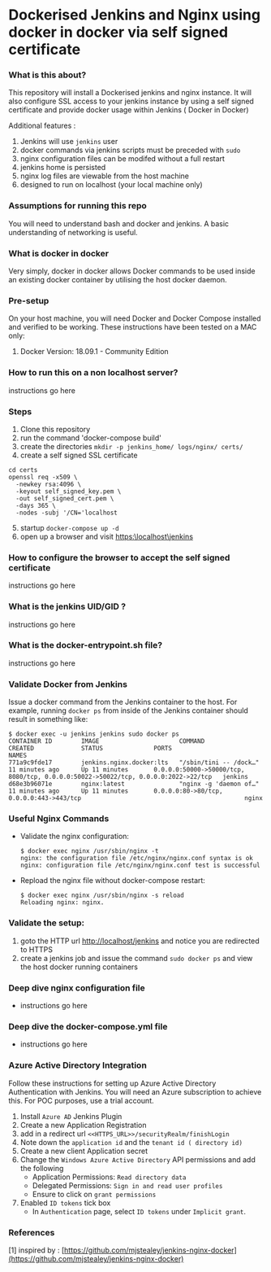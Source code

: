 # Dockerised Jenkins and Nginx using docker in docker via self signed certificate

### What is this about?
This repository will install a Dockerised jenkins and nginx instance. It will also configure SSL access to your jenkins instance by using a self signed certificate and provide docker usage within Jenkins ( Docker in Docker)

Additional features :
1. Jenkins will use `jenkins` user
2. docker commands via jenkins scripts must be preceded with `sudo`
3. nginx configuration files can be modifed without a full restart
4. jenkins home is persisted
5. nginx log files are viewable from the host machine
6. designed to run on localhost (your local machine only)

### Assumptions for running this repo
You will need to understand bash and docker and jenkins. A basic understanding of networking is useful.

### What is docker in docker
Very simply, docker in docker allows Docker commands to be used inside an existing docker container by utilising the host docker daemon.


### Pre-setup
On your host machine, you will need Docker and Docker Compose installed and verified to be working. These instructions have been tested on a MAC only:
1. Docker Version: 18.09.1 - Community Edition



### How to run this on a non localhost server?
instructions go here

### Steps
1. Clone this repository
2. run the command 'docker-compose build'
3. create the directories `mkdir -p jenkins_home/ logs/nginx/ certs/`
4. create a self signed SSL certificate
  ```
  cd certs
  openssl req -x509 \
    -newkey rsa:4096 \
    -keyout self_signed_key.pem \
    -out self_signed_cert.pem \
    -days 365 \
    -nodes -subj '/CN='localhost
  ```
5. startup `docker-compose up -d`
6.  open up a browser and visit  [https:\\localhost\jenkins](https:\\localhost\jenkins)




### How to configure the browser to accept the self signed certificate
instructions go here

### What is the jenkins UID/GID ?
instructions go here

### What is the docker-entrypoint.sh file?
instructions go here



### Validate Docker from Jenkins

Issue a docker command from the Jenkins container to the host. For example, running `docker ps` from inside of the Jenkins container should result in something like:

```console
$ docker exec -u jenkins jenkins sudo docker ps
CONTAINER ID        IMAGE                      COMMAND                  CREATED             STATUS              PORTS                                                                                NAMES
771a9c9fde17        jenkins.nginx.docker:lts   "/sbin/tini -- /dock…"   11 minutes ago      Up 11 minutes       0.0.0.0:50000->50000/tcp, 8080/tcp, 0.0.0.0:50022->50022/tcp, 0.0.0.0:2022->22/tcp   jenkins
d68e3b96071e        nginx:latest               "nginx -g 'daemon of…"   11 minutes ago      Up 11 minutes       0.0.0.0:80->80/tcp, 0.0.0.0:443->443/tcp                                             nginx
```


### Useful Nginx Commands

- Validate the nginx configuration:

  ```console
  $ docker exec nginx /usr/sbin/nginx -t
  nginx: the configuration file /etc/nginx/nginx.conf syntax is ok
  nginx: configuration file /etc/nginx/nginx.conf test is successful
  ```

- Repload the nginx file without docker-compose restart:

  ```console
  $ docker exec nginx /usr/sbin/nginx -s reload
  Reloading nginx: nginx.
  ```

### Validate the setup:
1. goto the HTTP url [http://localhost/jenkins](http://localhost/jenkins/) and notice you are redirected to HTTPS
2. create a jenkins job and issue the command `sudo docker ps` and view the host docker running containers


### Deep dive nginx configuration file
- instructions go here


### Deep dive the docker-compose.yml file

- instructions go here

### Azure Active Directory Integration
Follow these instructions for setting up Azure Active Directory Authentication with Jenkins. You will need an Azure subscription to achieve this. For POC purposes, use a trial account.

1. Install `Azure AD` Jenkins Plugin
2. Create a new Application Registration
3. add in a redirect url `<<HTTPS_URL>>/securityRealm/finishLogin`
4. Note down the `application id` and the `tenant id ( directory id)`
5. Create a new client Application secret
6. Change the `Windows Azure Active Directory` API permissions and add the following
    * Application Permissions: `Read directory data`
    * Delegated Permissions: `Sign in and read user profiles`
    * Ensure to click on `grant permissions`
7. Enabled `ID tokens` tick box
    * In `Authentication` page, select `ID tokens` under `Implicit grant`.


### References

[1] inspired by : [https://github.com/mjstealey/jenkins-nginx-docker](https://github.com/mjstealey/jenkins-nginx-docker)

